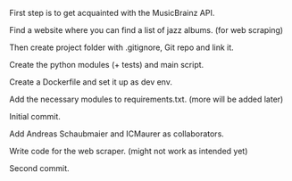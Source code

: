 First step is to get acquainted with the MusicBrainz API.

Find a website where you can find a list of jazz albums. (for web scraping)

Then create project folder with .gitignore, Git repo and link it.

Create the python modules (+ tests) and main script.

Create a Dockerfile and set it up as dev env.

Add the necessary modules to requirements.txt. (more will be added later)

Initial commit.

Add Andreas Schaubmaier and ICMaurer as collaborators.

Write code for the web scraper. (might not work as intended yet)

Second commit.